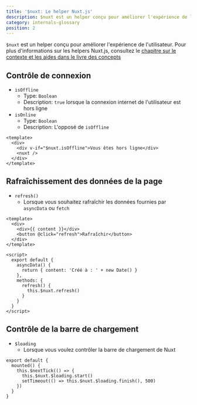 ```yaml
---
title: '$nuxt: Le helper Nuxt.js'
description: $nuxt est un helper conçu pour améliorer l'expérience de l'utilisateur.
category: internals-glossary
position: 2
---
```


`$nuxt` est un helper conçu pour améliorer l'expérience de l'utilisateur.
Pour plus d'informations sur les helpers Nuxt.js, consultez le [chapitre sur le contexte et les aides dans le livre des concepts](https://nuxtjs.org/guides/concepts/context-helpers#nuxt-the-nuxtjs-helper)

## Contrôle de connexion

- `isOffline`
  - Type: `Boolean`
  - Description: `true` lorsque la connexion internet de l'utilisateur est hors ligne
- `isOnline`
  - Type: `Boolean`
  - Description: L'opposé de `isOffline`

```html{}[layouts/default.vue]
<template>
  <div>
    <div v-if="$nuxt.isOffline">Vous êtes hors ligne</div>
    <nuxt />
  </div>
</template>
```

## Rafraîchissement des données de la page

- `refresh()`
  - Lorsque vous souhaitez rafraîchir les données fournies par `asyncData` ou `fetch`

```html{}[example.vue]
<template>
  <div>
    <div>{{ content }}</div>
    <button @click="refresh">Rafraîchir</button>
  </div>
</template>

<script>
  export default {
    asyncData() {
      return { content: 'Créé à : ' + new Date() }
    },
    methods: {
      refresh() {
        this.$nuxt.refresh()
      }
    }
  }
</script>
```

## Contrôle de la barre de chargement

- `$loading`
  - Lorsque vous voulez contrôler la barre de chargement de Nuxt

```js{}[]
export default {
  mounted() {
    this.$nextTick(() => {
      this.$nuxt.$loading.start()
      setTimeout(() => this.$nuxt.$loading.finish(), 500)
    })
  }
}
```
